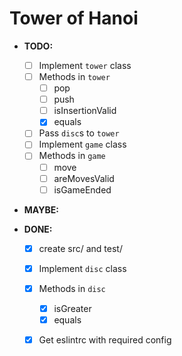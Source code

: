 # Tower of Hanoi

- **TODO:**

  - [ ] Implement `tower` class
  - [ ] Methods in `tower`
    - [ ] pop
    - [ ] push
    - [ ] isInsertionValid
    - [x] equals
  - [ ] Pass `disc`s to `tower`
  - [ ] Implement `game` class
  - [ ] Methods in `game`
    - [ ] move
    - [ ] areMovesValid
    - [ ] isGameEnded

- **MAYBE:**


- **DONE:**
  - [x] create src/ and test/
  - [x] Implement `disc` class
  - [x] Methods in `disc`
    - [x] isGreater
    - [x] equals
  - [x] Get eslintrc with required config


